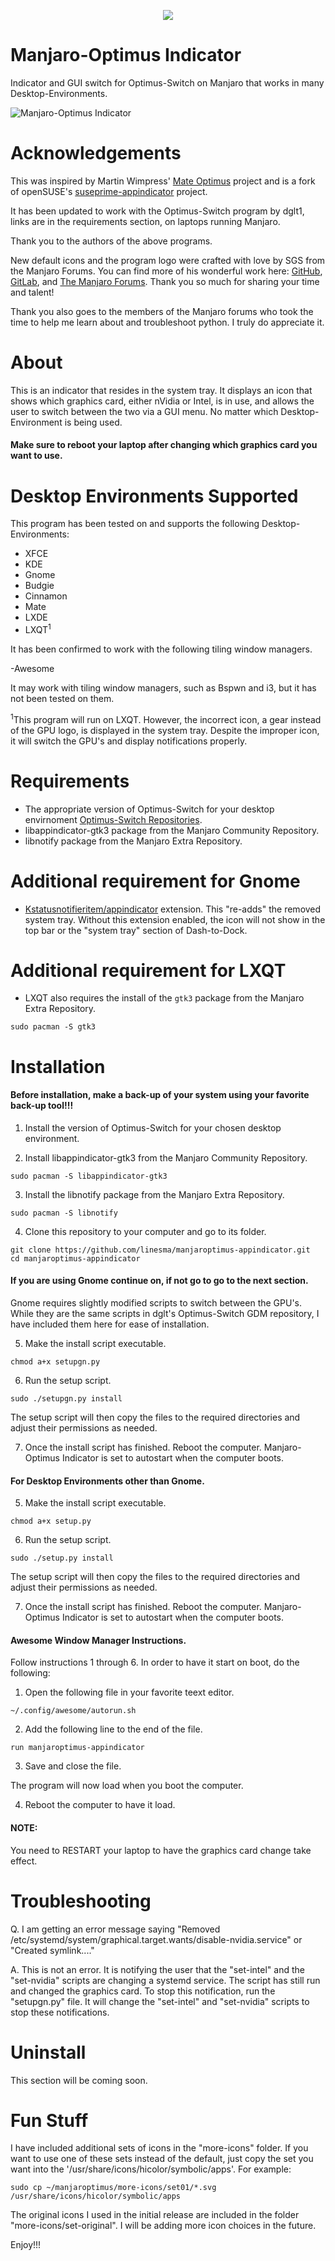 
<p align="center">
  <img src="https://github.com/linesma/manjaroptimus-appindicator/blob/master/Logo/manjaroptimus-logo02b.png"/>
  </p>

# Manjaro-Optimus Indicator

Indicator and GUI switch for Optimus-Switch on Manjaro that works in many Desktop-Environments.

![Manjaro-Optimus Indicator](https://github.com/linesma/manjaroptimus-appindicator/blob/master/screenshots/screenshot.jpg)     

# Acknowledgements
This was inspired by Martin Wimpress' [Mate Optimus](https://github.com/ubuntu-mate/mate-optimus) project and is a fork of openSUSE's [suseprime-appindicator](https://github.com/openSUSE/suseprime-appindicator) project.

It has been updated to work with the Optimus-Switch program by dglt1, links are in the requirements section, on laptops running Manjaro.

Thank you to the authors of the above programs.

New default icons and the program logo were crafted with love by SGS from the Manjaro Forums. You can find more of his wonderful work here: [GitHub](https://github.com/sgse), [GitLab](https://gitlab.com/SGSm/manjaro-wallpaper/), and [The Manjaro Forums](https://forum.manjaro.org/t/wallpaper-and-more-by-sgs/43181). Thank you so much for sharing your time and talent!

Thank you also goes to the members of the Manjaro forums who took the time to help me learn about and troubleshoot python. I truly do appreciate it.

# About

This is an indicator that resides in the system tray. It displays an icon that shows which graphics card, either nVidia or Intel, is in use, and allows the user to switch between the two via a GUI menu. No matter which Desktop-Environment is being used. 

#### Make sure to reboot your laptop after changing which graphics card you want to use.

# Desktop Environments Supported

This program has been tested on and supports the following Desktop-Environments:
- XFCE
- KDE
- Gnome
- Budgie
- Cinnamon
- Mate
- LXDE
- LXQT<sup>1</sup>

It has been confirmed to work with the following tiling window managers.

-Awesome

It may work with tiling window managers, such as Bspwn and i3, but it has not been tested on them.

<sup>1</sup>This program will run on LXQT. However, the incorrect icon, a gear instead of the GPU logo, is displayed in the system tray. Despite the improper icon, it will switch the GPU's and display notifications properly.

# Requirements
- The appropriate version of Optimus-Switch for your desktop envirnoment [Optimus-Switch Repositories](https://github.com/dglt1).
- libappindicator-gtk3 package from the Manjaro Community Repository.
- libnotify package from the Manjaro Extra Repository.

# Additional requirement for Gnome

- [Kstatusnotifieritem/appindicator](https://extensions.gnome.org/extension/615/appindicator-support/) extension. This "re-adds" the removed system tray. Without this extension enabled, the icon will not show in the top bar or the "system tray" section of Dash-to-Dock.

# Additional requirement for LXQT

- LXQT also requires the install of the `gtk3` package from the Manjaro Extra Repository.
```
sudo pacman -S gtk3
```

# Installation

#### Before installation, make a back-up of your system using your favorite back-up tool!!!

1. Install the version of Optimus-Switch for your chosen desktop environment.

2. Install libappindicator-gtk3 from the Manjaro Community Repository.
```
sudo pacman -S libappindicator-gtk3
```
3. Install the libnotify package from the Manjaro Extra Repository.
```
sudo pacman -S libnotify
```
4. Clone this repository to your computer and go to its folder.
```
git clone https://github.com/linesma/manjaroptimus-appindicator.git
cd manjaroptimus-appindicator
```

#### If you are using Gnome continue on, if not go to go to the next section.

Gnome requires slightly modified scripts to switch between the GPU's. While they are the same scripts in dglt's Optimus-Switch GDM repository, I have included them here for ease of installation.

5. Make the install script executable.
```
chmod a+x setupgn.py
```

6. Run the setup script.
```
sudo ./setupgn.py install
```

The setup script will then copy the files to the required directories and adjust their permissions as needed.

7. Once the install script has finished. Reboot the computer. Manjaro-Optimus Indicator is set to autostart when the computer boots.

#### For Desktop Environments other than Gnome.

5. Make the install script executable.
```
chmod a+x setup.py
```

6. Run the setup script.
```
sudo ./setup.py install
```

The setup script will then copy the files to the required directories and adjust their permissions as needed.

7. Once the install script has finished. Reboot the computer. Manjaro-Optimus Indicator is set to autostart when the computer boots.

#### Awesome Window Manager Instructions.

Follow instructions 1 through 6. In order to have it start on boot, do the following:

1. Open the following file in your favorite teext editor.
```
~/.config/awesome/autorun.sh
```

2. Add the following line to the end of the file.
```
run manjaroptimus-appindicator
```

3. Save and close the file.

The program will now load when you boot the computer.

4. Reboot the computer to have it load.

#### NOTE:

You need to RESTART your laptop to have the graphics card change take effect.

# Troubleshooting

Q. I am getting an error message saying "Removed /etc/systemd/system/graphical.target.wants/disable-nvidia.service" or "Created symlink...."

A. This is not an error. It is notifying the user that the "set-intel" and the "set-nvidia" scripts are changing a systemd service. The script has still run and changed the graphics card. To stop this notification, run the "setupgn.py" file. It will change the "set-intel" and "set-nvidia" scripts to stop these notifications. 

# Uninstall

This section will be coming soon.

# Fun Stuff

I have included additional sets of icons in the "more-icons" folder. If you want to use one of these sets instead of the default, just copy the set you want into the '/usr/share/icons/hicolor/symbolic/apps'. For example:

```
sudo cp ~/manjaroptimus/more-icons/set01/*.svg /usr/share/icons/hicolor/symbolic/apps
```
The original icons I used in the initial release are included in the folder "more-icons/set-original".
I will be adding more icon choices in the future.

Enjoy!!!
